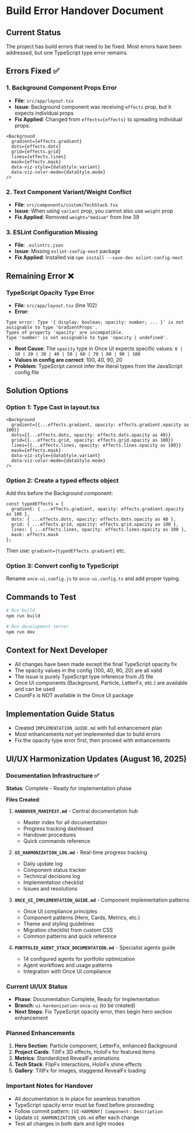 # Build Error Handover Document

## Current Status
The project has build errors that need to be fixed. Most errors have been addressed, but one TypeScript type error remains.

## Errors Fixed ✅

### 1. **Background Component Props Error**
- **File**: `src/app/layout.tsx`
- **Issue**: Background component was receiving `effects` prop, but it expects individual props
- **Fix Applied**: Changed from `effects={effects}` to spreading individual props:
```tsx
<Background
  gradient={effects.gradient}
  dots={effects.dots}
  grid={effects.grid}
  lines={effects.lines}
  mask={effects.mask}
  data-viz-style={dataStyle.variant}
  data-viz-color-mode={dataStyle.mode}
/>
```

### 2. **Text Component Variant/Weight Conflict**
- **File**: `src/components/custom/TechStack.tsx`
- **Issue**: When using `variant` prop, you cannot also use `weight` prop
- **Fix Applied**: Removed `weight="medium"` from line 39

### 3. **ESLint Configuration Missing**
- **File**: `.eslintrc.json`
- **Issue**: Missing `eslint-config-next` package
- **Fix Applied**: Installed via `npm install --save-dev eslint-config-next`

## Remaining Error ❌

### TypeScript Opacity Type Error
- **File**: `src/app/layout.tsx` (line 102)
- **Error**: 
```
Type error: Type '{ display: boolean; opacity: number; ... }' is not assignable to type 'GradientProps'.
Types of property 'opacity' are incompatible.
Type 'number' is not assignable to type 'opacity | undefined'.
```

- **Root Cause**: The `opacity` type in Once UI expects specific values: `0 | 10 | 20 | 30 | 40 | 50 | 60 | 70 | 80 | 90 | 100`
- **Values in config are correct**: 100, 40, 90, 20
- **Problem**: TypeScript cannot infer the literal types from the JavaScript config file

## Solution Options

### Option 1: Type Cast in layout.tsx
```tsx
<Background
  gradient={{...effects.gradient, opacity: effects.gradient.opacity as 100}}
  dots={{...effects.dots, opacity: effects.dots.opacity as 40}}
  grid={{...effects.grid, opacity: effects.grid.opacity as 100}}
  lines={{...effects.lines, opacity: effects.lines.opacity as 100}}
  mask={effects.mask}
  data-viz-style={dataStyle.variant}
  data-viz-color-mode={dataStyle.mode}
/>
```

### Option 2: Create a typed effects object
Add this before the Background component:
```tsx
const typedEffects = {
  gradient: { ...effects.gradient, opacity: effects.gradient.opacity as 100 },
  dots: { ...effects.dots, opacity: effects.dots.opacity as 40 },
  grid: { ...effects.grid, opacity: effects.grid.opacity as 100 },
  lines: { ...effects.lines, opacity: effects.lines.opacity as 100 },
  mask: effects.mask
};
```
Then use: `gradient={typedEffects.gradient}` etc.

### Option 3: Convert config to TypeScript
Rename `once-ui.config.js` to `once-ui.config.ts` and add proper typing.

## Commands to Test
```bash
# Run build
npm run build

# Run development server
npm run dev
```

## Context for Next Developer
- All changes have been made except the final TypeScript opacity fix
- The opacity values in the config (100, 40, 90, 20) are all valid
- The issue is purely TypeScript type inference from JS file
- Once UI components (Background, Particle, LetterFx, etc.) are available and can be used
- CountFx is NOT available in the Once UI package

## Implementation Guide Status
- Created `IMPLEMENTATION_GUIDE.md` with full enhancement plan
- Most enhancements not yet implemented due to build errors
- Fix the opacity type error first, then proceed with enhancements

## UI/UX Harmonization Updates (August 16, 2025)

### Documentation Infrastructure ✅
**Status**: Complete - Ready for implementation phase

**Files Created**:
1. **`HANDOVER_MANIFEST.md`** - Central documentation hub
   - Master index for all documentation
   - Progress tracking dashboard
   - Handover procedures
   - Quick commands reference

2. **`UI_HARMONIZATION_LOG.md`** - Real-time progress tracking
   - Daily update log
   - Component status tracker
   - Technical decisions log
   - Implementation checklist
   - Issues and resolutions

3. **`ONCE_UI_IMPLEMENTATION_GUIDE.md`** - Component implementation patterns
   - Once UI compliance principles
   - Component patterns (Hero, Cards, Metrics, etc.)
   - Theme and styling guidelines
   - Migration checklist from custom CSS
   - Common patterns and quick reference

4. **`PORTFOLIO_AGENT_STACK_DOCUMENTATION.md`** - Specialist agents guide
   - 14 configured agents for portfolio optimization
   - Agent workflows and usage patterns
   - Integration with Once UI compliance

### Current UI/UX Status
- **Phase**: Documentation Complete, Ready for Implementation
- **Branch**: `ui-harmonization-once-ui` (to be created)
- **Next Steps**: Fix TypeScript opacity error, then begin hero section enhancement

### Planned Enhancements
1. **Hero Section**: Particle component, LetterFx, enhanced Background
2. **Project Cards**: TiltFx 3D effects, HoloFx for featured items
3. **Metrics**: Standardized RevealFx animations
4. **Tech Stack**: FlipFx interactions, HoloFx shine effects
5. **Gallery**: TiltFx for images, staggered RevealFx loading

### Important Notes for Handover
- All documentation is in place for seamless transition
- TypeScript opacity error must be fixed before proceeding
- Follow commit pattern: `[UI-HARMONY] Component: Description`
- Update `UI_HARMONIZATION_LOG.md` after each change
- Test all changes in both dark and light modes